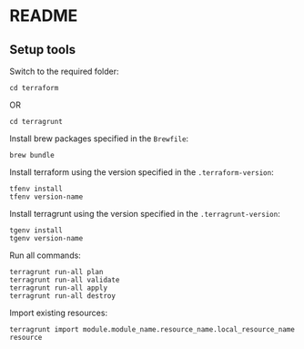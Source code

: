 # README

## Setup tools

Switch to the required folder:

    cd terraform

OR

    cd terragrunt

Install brew packages specified in the `Brewfile`:

    brew bundle

Install terraform using the version specified in the `.terraform-version`:

    tfenv install
    tfenv version-name

Install terragrunt using the version specified in the `.terragrunt-version`:

    tgenv install
    tgenv version-name

Run all commands:

    terragrunt run-all plan
    terragrunt run-all validate
    terragrunt run-all apply
    terragrunt run-all destroy

Import existing resources:

    terragrunt import module.module_name.resource_name.local_resource_name resource
